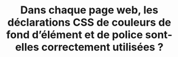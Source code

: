 ---
title: Dans chaque page web, les déclarations CSS de couleurs de fond d’élément et de police sont-elles correctement utilisées ?
---